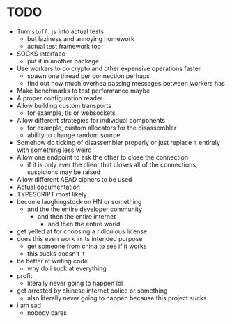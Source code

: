 # TODO

* Turn `stuff.js` into actual tests
  * but laziness and annoying homework
  * actual test framework too
* SOCKS interface
  * put it in another package
* Use workers to do crypto and other expensive operations faster
  * spawn one thread per connection perhaps
  * find out how much overhea passing messages between workers has
* Make benchmarks to test performance maybe
* A proper configuration reader
* Allow building custom transports
  * for example, tls or websockets
* Allow different strategies for individual components
  * for example, custom allocators for the disassembler
  * ability to change random source
* Somehow do ticking of disassembler properly or just replace it entirely
    with something less weird
* Allow one endpoint to ask the other to close the connection
  * if it is only ever the client that closes all of the connections, suspicions
    may be raised
* Allow different AEAD ciphers to be used
* Actual documentation
* TYPESCRIPT most likely
* become laughingstock on HN or something
  * and the the entire developer community
    * and then the entire internet
      * and then the entire world
* get yelled at for choosing a ridiculous license
* does this even work in its intended purpose
  * get someone from china to see if it works
  * this sucks doesn't it
* be better at writing code
  * why do i suck at everything
* profit
  * literally never going to happen lol
* get arrested by chinese internet police or something
  * also literally never going to happen because this project sucks
* i am sad
  * nobody cares
